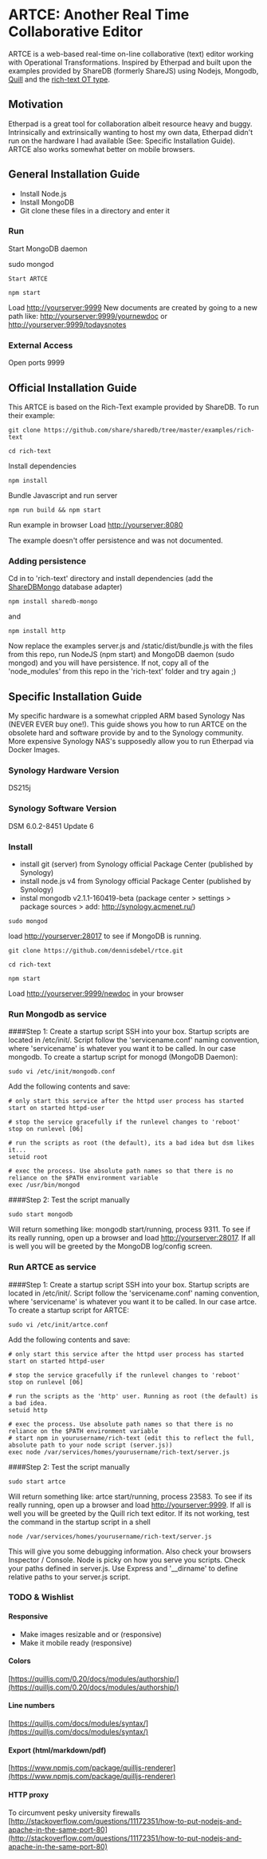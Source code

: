 # ARTCE: Another Real Time Collaborative Editor

ARTCE is a web-based real-time on-line collaborative (text) editor working with Operational Transformations.
Inspired by Etherpad and built upon the examples provided by ShareDB (formerly ShareJS) using Nodejs, Mongodb, [Quill](https://github.com/quilljs/quill) and the [rich-text OT type](https://github.com/ottypes/rich-text).


## Motivation 
Etherpad is a great tool for collaboration albeit resource heavy and buggy. Intrinsically and extrinsically wanting to host my own data, Etherpad didn't run on the hardware I had available (See: Specific Installation Guide). ARTCE also works somewhat better on mobile browsers.


## General Installation Guide
- Install Node.js
- Install MongoDB
- Git clone these files in a directory and enter it


### Run 
Start MongoDB daemon

sudo mongod
```
Start ARTCE
```

```
npm start 
```

Load [http://yourserver:9999](http://yourserver:9999)
New documents are created by going to a new path like: [http://yourserver:9999/yournewdoc](http://yourserver:9999/yournewdoc) or [http://yourserver:9999/todaysnotes](http://yourserver:9999/todaysnotes) 


### External Access
Open ports 9999 


## Official Installation Guide
This ARTCE is based on the Rich-Text example provided by ShareDB. To run their example:

```
git clone https://github.com/share/sharedb/tree/master/examples/rich-text
```

```
cd rich-text
```

Install dependencies
```
npm install
```

Bundle Javascript and run server
```
npm run build && npm start
```

Run example in browser
Load [http://yourserver:8080](http://yourserver:8080)

The example doesn't offer persistence and was not documented.

### Adding persistence 

Cd in to 'rich-text' directory and install dependencies (add the [ShareDBMongo](https://github.com/share/sharedb-mongo) database adapter)

```
npm install sharedb-mongo
```

and 

```
npm install http
```

Now replace the examples server.js and /static/dist/bundle.js with the files from this repo, run NodeJS (npm start) and MongoDB daemon (sudo mongod) and you will have persistence. If not, copy all of the 'node_modules' from this repo in the 'rich-text' folder and try again ;)




## Specific Installation Guide
My specific hardware is a somewhat crippled ARM based Synology Nas (NEVER EVER buy one!). This guide shows you how to run ARTCE on the obsolete hard and software provide by and to the Synology community. More expensive Synology NAS's supposedly allow you to run Etherpad via Docker Images.

### Synology Hardware Version
DS215j

### Synology Software Version
DSM 6.0.2-8451 Update 6

### Install 
- install git (server) from Synology official Package Center (published by Synology)
- install node.js v4 from Synology official Package Center (published by Synology)
- instal mongodb v2.1.1-160419-beta (package center > settings > package sources > add: http://synology.acmenet.ru/)

```
sudo mongod
```

load [http://yourserver:28017](http://yourserver:28017) to see if MongoDB is running.


```
git clone https://github.com/dennisdebel/rtce.git
```

```
cd rich-text
```

```
npm start
```

Load [http://yourserver:9999/newdoc](http://yourserver:9999/newdoc) in your browser


### Run Mongodb as service

####Step 1: Create a startup script
SSH into your box. Startup scripts are located in /etc/init/. Script follow the 'servicename.conf' naming convention, where 'servicename' is whatever you want it to be called. In our case mongodb. To create a startup script for monogd (MongoDB Daemon):

```
sudo vi /etc/init/mongodb.conf
```

Add the following contents and save:

```
# only start this service after the httpd user process has started
start on started httpd-user

# stop the service gracefully if the runlevel changes to 'reboot'
stop on runlevel [06]

# run the scripts as root (the default), its a bad idea but dsm likes it...
setuid root

# exec the process. Use absolute path names so that there is no reliance on the $PATH environment variable
exec /usr/bin/mongod
```

####Step 2: Test the script manually

```
sudo start mongodb
```

Will return something like: mongodb start/running, process 9311. To see if its really running, open up a browser and load [http://yourserver:28017](http://yourserver:28017). If all is well you will be greeted by the MongoDB log/config screen.



### Run ARTCE as service

####Step 1: Create a startup script
SSH into your box. Startup scripts are located in /etc/init/. Script follow the 'servicename.conf' naming convention, where 'servicename' is whatever you want it to be called. In our case artce.  To create a startup script for ARTCE:

```
sudo vi /etc/init/artce.conf
```

Add the following contents and save:

```
# only start this service after the httpd user process has started
start on started httpd-user

# stop the service gracefully if the runlevel changes to 'reboot'
stop on runlevel [06]

# run the scripts as the 'http' user. Running as root (the default) is a bad idea.
setuid http

# exec the process. Use absolute path names so that there is no reliance on the $PATH environment variable
# start npm in yourusername/rich-text (edit this to reflect the full, absolute path to your node script (server.js))
exec node /var/services/homes/yourusername/rich-text/server.js

```

####Step 2: Test the script manually

```
sudo start artce
```

Will return something like: artce start/running, process 23583. To see if its really running, open up a browser and load [http://yourserver:9999](http://yourserver:9999). If all is well you will be greeted by the Quill rich text editor. If its not working, test the command in the startup script in a shell


```
node /var/services/homes/yourusername/rich-text/server.js
```

This will give you some debugging information. Also check your browsers Inspector / Console. Node is picky on how you serve you scripts. Check your paths defined in server.js. Use Express and '__dirname' to define relative paths to your server.js script.


### TODO & Wishlist

#### Responsive
- Make images resizable and or (responsive)
- Make it mobile ready (responsive)

#### Colors 
[https://quilljs.com/0.20/docs/modules/authorship/](https://quilljs.com/0.20/docs/modules/authorship/)


#### Line numbers
[https://quilljs.com/docs/modules/syntax/](https://quilljs.com/docs/modules/syntax/)


#### Export (html/markdown/pdf)
[https://www.npmjs.com/package/quilljs-renderer](https://www.npmjs.com/package/quilljs-renderer)

#### HTTP proxy 
To circumvent pesky university firewalls
[http://stackoverflow.com/questions/11172351/how-to-put-nodejs-and-apache-in-the-same-port-80](http://stackoverflow.com/questions/11172351/how-to-put-nodejs-and-apache-in-the-same-port-80)





